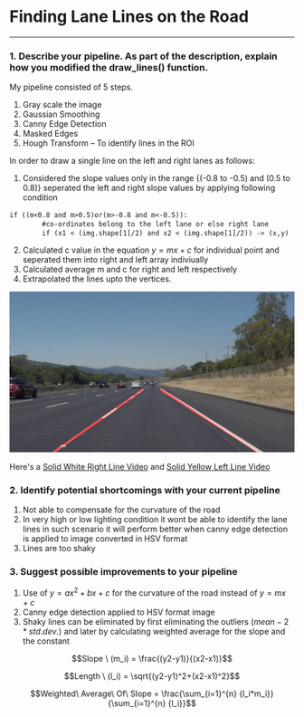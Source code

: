 # **Finding Lane Lines on the Road** 

[//]: # (Image References)

[image1]: ./test_images_output/solidWhiteRight.jpg "Processed Image"
[video1]: ./test_videos_output/solidWhiteRight.mp4 "Solid White Right"
[video2]: ./test_videos_output/solidYellowLeft.mp4 "Solid Yellow Left"

---

### 1. Describe your pipeline. As part of the description, explain how you modified the draw_lines() function.

My pipeline consisted of 5 steps. 

1. Gray scale the image
2. Gaussian Smoothing
3. Canny Edge Detection
4. Masked Edges
5. Hough Transform – To identify lines in the ROI

In order to draw a single line on the left and right lanes as follows:
1. Considered the slope values only in the range {(-0.8 to -0.5) and (0.5 to 0.8)} seperated the left and right slope values by applying following condition
```
if ((m<0.8 and m>0.5)or(m>-0.8 and m<-0.5)): 
        #co-ordinates belong to the left lane or else right lane
        if (x1 < (img.shape[1]/2) and x2 < (img.shape[1]/2)) -> (x,y) 
```
2. Calculated c value in the equation $y=mx+c$ for individual point and seperated them into right and left array indiviually
3. Calculated average m and c for right and left respectively
4. Extrapolated the lines upto the vertices.

![alt text][image1]

Here's a [Solid White Right Line Video][video1] and [Solid Yellow Left Line Video][video2]


### 2. Identify potential shortcomings with your current pipeline


1. Not able to compensate for the curvature of the road
2. In very high or low lighting condition it wont be able to identify the lane lines in such scenario it will perform better when canny edge detection is applied to image converted in HSV format
3. Lines are too shaky


### 3. Suggest possible improvements to your pipeline

1. Use of $y = ax^2+bx+c$ for the curvature of the road instead of $y=mx+c$
2. Canny edge detection applied to HSV format image
3. Shaky lines can be eliminated by first eliminating the outliers $(mean - 2*std. dev.)$ and later by calculating weighted average for the slope and the constant 

$$Slope \ (m_i) = \frac{(y2-y1)}{(x2-x1)}$$

$$Length \ (l_i) = \sqrt{(y2-y1)^2+(x2-x1)^2}$$

$$Weighted\ Average\ Of\ Slope = \frac{\sum_{i=1}^{n} {l_i*m_i}}{\sum_{i=1}^{n} {l_i}}$$